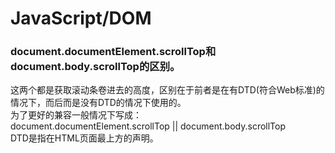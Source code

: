 # JavaScript/DOM
<h3>document.documentElement.scrollTop和document.body.scrollTop的区别。</h3>
这两个都是获取滚动条卷进去的高度，区别在于前者是在有DTD(符合Web标准)的情况下，而后而是没有DTD的情况下使用的。<br/>
为了更好的兼容一般情况下写成：<br/>
document.documentElement.scrollTop || document.body.scrollTop<br/>
DTD是指在HTML页面最上方的<!DOCTYPE HTML>声明。
